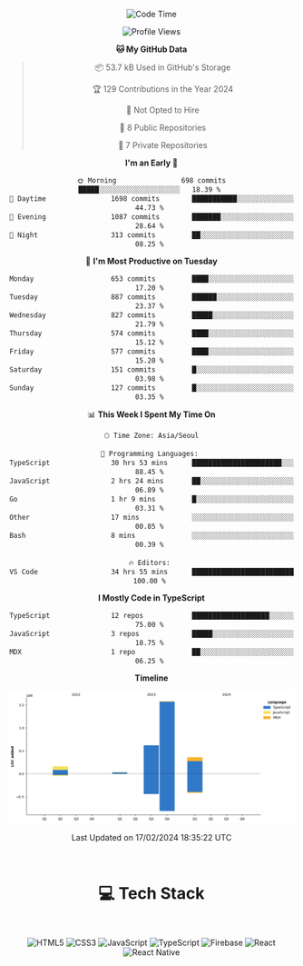 <div align="center">

  <!--START_SECTION:waka-->
![Code Time](http://img.shields.io/badge/Code%20Time-560%20hrs%2040%20mins-blue)

![Profile Views](http://img.shields.io/badge/Profile%20Views-0-blue)

**🐱 My GitHub Data** 

> 📦 53.7 kB Used in GitHub's Storage 
 > 
> 🏆 129 Contributions in the Year 2024
 > 
> 🚫 Not Opted to Hire
 > 
> 📜 8 Public Repositories 
 > 
> 🔑 7 Private Repositories 
 > 
**I'm an Early 🐤** 

```text
🌞 Morning                698 commits         █████░░░░░░░░░░░░░░░░░░░░   18.39 % 
🌆 Daytime                1698 commits        ███████████░░░░░░░░░░░░░░   44.73 % 
🌃 Evening                1087 commits        ███████░░░░░░░░░░░░░░░░░░   28.64 % 
🌙 Night                  313 commits         ██░░░░░░░░░░░░░░░░░░░░░░░   08.25 % 
```
📅 **I'm Most Productive on Tuesday** 

```text
Monday                   653 commits         ████░░░░░░░░░░░░░░░░░░░░░   17.20 % 
Tuesday                  887 commits         ██████░░░░░░░░░░░░░░░░░░░   23.37 % 
Wednesday                827 commits         █████░░░░░░░░░░░░░░░░░░░░   21.79 % 
Thursday                 574 commits         ████░░░░░░░░░░░░░░░░░░░░░   15.12 % 
Friday                   577 commits         ████░░░░░░░░░░░░░░░░░░░░░   15.20 % 
Saturday                 151 commits         █░░░░░░░░░░░░░░░░░░░░░░░░   03.98 % 
Sunday                   127 commits         █░░░░░░░░░░░░░░░░░░░░░░░░   03.35 % 
```


📊 **This Week I Spent My Time On** 

```text
🕑︎ Time Zone: Asia/Seoul

💬 Programming Languages: 
TypeScript               30 hrs 53 mins      ██████████████████████░░░   88.45 % 
JavaScript               2 hrs 24 mins       ██░░░░░░░░░░░░░░░░░░░░░░░   06.89 % 
Go                       1 hr 9 mins         █░░░░░░░░░░░░░░░░░░░░░░░░   03.31 % 
Other                    17 mins             ░░░░░░░░░░░░░░░░░░░░░░░░░   00.85 % 
Bash                     8 mins              ░░░░░░░░░░░░░░░░░░░░░░░░░   00.39 % 

🔥 Editors: 
VS Code                  34 hrs 55 mins      █████████████████████████   100.00 % 
```

**I Mostly Code in TypeScript** 

```text
TypeScript               12 repos            ███████████████████░░░░░░   75.00 % 
JavaScript               3 repos             █████░░░░░░░░░░░░░░░░░░░░   18.75 % 
MDX                      1 repo              ██░░░░░░░░░░░░░░░░░░░░░░░   06.25 % 
```



**Timeline**

![Lines of Code chart](https://raw.githubusercontent.com/SONGDAM/SONGDAM/master/assets/bar_graph.png)


 Last Updated on 17/02/2024 18:35:22 UTC
<!--END_SECTION:waka-->

  
 <br>
  
# 💻 Tech Stack
  
</div>

</br>

<div align="center">

   ![HTML5](https://img.shields.io/badge/html5-%23E34F26.svg?style=for-the-badge&logo=html5&logoColor=white) ![CSS3](https://img.shields.io/badge/css3-%231572B6.svg?style=for-the-badge&logo=css3&logoColor=white) ![JavaScript](https://img.shields.io/badge/javascript-%23323330.svg?style=for-the-badge&logo=javascript&logoColor=%23F7DF1E) 
 ![TypeScript](https://img.shields.io/badge/typescript-%23007ACC.svg?style=for-the-badge&logo=typescript&logoColor=white)
  ![Firebase](https://img.shields.io/badge/firebase-%23039BE5.svg?style=for-the-badge&logo=firebase) 
 ![React](https://img.shields.io/badge/react-%2320232a.svg?style=for-the-badge&logo=react&logoColor=%2361DAFB) ![React Native](https://img.shields.io/badge/react_native-%2320232a.svg?style=for-the-badge&logo=react&logoColor=%2361DAFB) 

 
</div>
